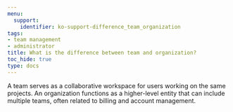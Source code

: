 ```yaml
---
menu:
  support:
    identifier: ko-support-difference_team_organization
tags:
- team management
- administrator
title: What is the difference between team and organization?
toc_hide: true
type: docs
---
```


A team serves as a collaborative workspace for users working on the same projects. An organization functions as a higher-level entity that can include multiple teams, often related to billing and account management.